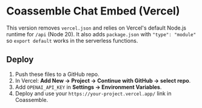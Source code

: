# Coassemble Chat Embed (Vercel)

This version removes `vercel.json` and relies on Vercel's default Node.js runtime for `/api` (Node 20). 
It also adds `package.json` with `"type": "module"` so `export default` works in the serverless functions.

## Deploy
1. Push these files to a GitHub repo.
2. In Vercel: **Add New → Project → Continue with GitHub → select repo**.
3. Add `OPENAI_API_KEY` in **Settings → Environment Variables**.
4. Deploy and use your `https://your-project.vercel.app/` link in Coassemble.